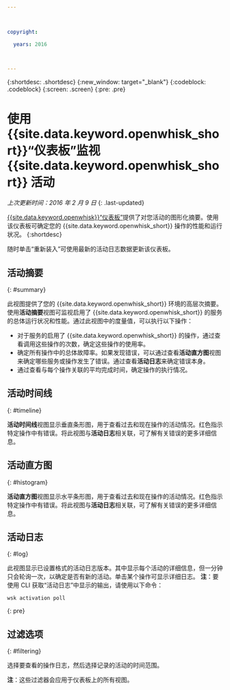 ```yaml
---

 

copyright:

  years: 2016

 

---
```


{:shortdesc: .shortdesc}
{:new_window: target="_blank"}
{:codeblock: .codeblock}
{:screen: .screen}
{:pre: .pre}

# 使用 {{site.data.keyword.openwhisk_short}}“仪表板”监视 {{site.data.keyword.openwhisk_short}} 活动
*上次更新时间：2016 年 2 月 9 日*
{: .last-updated}

[{{site.data.keyword.openwhisk}}“仪表板”](https://{DomainName}/whisk/dashboard/)提供了对您活动的图形化摘要。使用该仪表板可确定您的 {{site.data.keyword.openwhisk_short}} 操作的性能和运行状况。
{:shortdesc}

随时单击“重新装入”可使用最新的活动日志数据更新该仪表板。

## 活动摘要
{: #summary}

此视图提供了您的 {{site.data.keyword.openwhisk_short}} 环境的高层次摘要。使用**活动摘要**视图可监视启用了 {{site.data.keyword.openwhisk_short}} 的服务的总体运行状况和性能。通过此视图中的度量值，可以执行以下操作：
* 对于服务的启用了 {{site.data.keyword.openwhisk_short}} 的操作，通过查看调用这些操作的次数，确定这些操作的使用率。
* 确定所有操作中的总体故障率。如果发现错误，可以通过查看**活动直方图**视图来确定哪些服务或操作发生了错误。通过查看**活动日志**来确定错误本身。
* 通过查看与每个操作关联的平均完成时间，确定操作的执行情况。 

<!-- For tips on improving performance, see troubleshooting? -->

## 活动时间线
{: #timeline}

**活动时间线**视图显示垂直条形图，用于查看过去和现在操作的活动情况。红色指示特定操作中有错误。将此视图与**活动日志**相关联，可了解有关错误的更多详细信息。

## 活动直方图
{: #histogram}

**活动直方图**视图显示水平条形图，用于查看过去和现在操作的活动情况。红色指示特定操作中有错误。将此视图与**活动日志**相关联，可了解有关错误的更多详细信息。

## 活动日志
{: #log}

此视图显示已设置格式的活动日志版本。其中显示每个活动的详细信息，但一分钟只会轮询一次，以确定是否有新的活动。单击某个操作可显示详细日志。
**注**：要使用 CLI 获取“活动日志”中显示的输出，请使用以下命令： 

  ```
wsk activation poll
  ```
  {: pre} 

## 过滤选项
{: #filtering}

选择要查看的操作日志，然后选择记录的活动的时间范围。 

**注**：这些过滤器会应用于仪表板上的所有视图。
